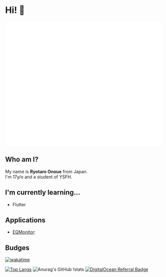 # Hi! 👋
![Metrics](/github-metrics.svg)
## Who am I?
My name is **Ryotaro Onoue** from Japan.   
I'm 17y/o and a student of YSFH. 

## I'm currently learning...
<!--- 🔭 I’m currently working on ...
- 🌱 I’m currently learning ...-->
  - Flutter
<!---  - Node.js(TypeScript)
  - Rust -->
<!--- 👯 I’m looking to collaborate on ...
- 🤔 I’m looking for help with ...
- 💬 Ask me about ...
- 📫 How to reach me: ...
- 😄 Pronouns: ...
- ⚡ Fun fact: ...-->

## Applications
- [EQMonitor](https://github.com/EQMonitor/EQMonitor): 


## Budges

[![wakatime](https://wakatime.com/badge/user/b8084777-78d2-4ec7-9e14-90658b0973ae.svg)](https://wakatime.com/@b8084777-78d2-4ec7-9e14-90658b0973ae)


[![Top 
Langs](https://github-readme-stats.vercel.app/api/top-langs/?username=YumNumm&count_private=true)](https://github.com/YumNumm/github-readme-stats)
![Anurag's GitHub 
!stats](https://github-readme-stats.vercel.app/api?username=yumnumm&count_private=true&show_icons=true&theme=tokyonight)
 [![DigitalOcean Referral Badge](https://web-platforms.sfo2.cdn.digitaloceanspaces.com/WWW/Badge%201.svg)](https://www.digitalocean.com/?refcode=642cebc69a3e&utm_campaign=Referral_Invite&utm_medium=Referral_Program&utm_source=badge)
